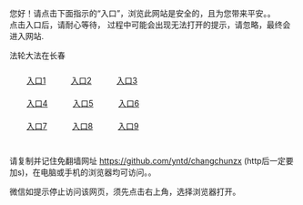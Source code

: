 您好！请点击下面指示的“入口”，浏览此网站是安全的，且为您带来平安。。 <br/>
点击入口后，请耐心等待， 过程中可能会出现无法打开的提示，请忽略，最终会进入网站. </br>

法轮大法在长春<br/>
<div style="padding:10px"><a style="margin:20px" target="_blank" href="https://d3tv3rcaj27s71.cloudfront.net/2Qpsp?rhupmlo" id="ccLink1" rel="nofollow">入口1</a> <a target="_blank" style="margin:20px" href="https://d3p8h5rm1iwr4s.cloudfront.net/2Qpsp?xvirxgu" id="ccLink2" rel="nofollow">入口2</a> <a style="margin:20px" target="_blank" href="https://d3tkxrhhuqv1c3.cloudfront.net/2Qpsp?eqzio" id="ccLink3" rel="nofollow">入口3</a></div>

<div style="padding:10px" ><a style="margin:20px" target="_blank" href="https://d3tv3rcaj27s71.cloudfront.net/2Qpsp?rhupmlo" id="ccLink4" rel="nofollow">入口4</a> <a style="margin:20px" href="https://d3p8h5rm1iwr4s.cloudfront.net/2Qpsp?xvirxgu" target="_blank" id="ccLink5" rel="nofollow">入口5</a> <a style="margin:20px" href="https://d3tkxrhhuqv1c3.cloudfront.net/2Qpsp?eqzio" target="_blank" id="ccLink6" rel="nofollow">入口6</a></div>

<div style="padding:10px"><a style="margin:20px" target="_blank" href="https://d3tv3rcaj27s71.cloudfront.net/2Qpsp?rhupmlo" id="ccLink7" rel="nofollow">入口7</a> <a style="margin:20px" href="https://d3p8h5rm1iwr4s.cloudfront.net/2Qpsp?xvirxgu" target="_blank" id="ccLink8" rel="nofollow">入口8</a> <a style="margin:20px" target="_blank" href="https://d3tkxrhhuqv1c3.cloudfront.net/2Qpsp?eqzio" id="ccLink9" rel="nofollow">入口9</a></div>

<br/>



请复制并记住免翻墙网址 https://github.com/yntd/changchunzx (http后一定要加s)，在电脑或手机的浏览器均可访问。。<br/>

微信如提示停止访问该网页，须先点击右上角，选择浏览器打开。
